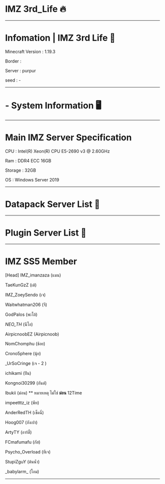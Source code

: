 # IMZ 3rd_Life 🔥
________________________________________________________________________________
# Infomation | IMZ 3rd Life 📡

Minecraft Version : 1.19.3

Border :  

Server : purpur

seed : -
________________________________________________________________________________
# - System Information 🖥️
________________________________________________________________________________
# Main IMZ Server Specification
CPU : Intel(R) Xeon(R) CPU E5-2690 v3 @ 2.60GHz

Ram : DDR4 ECC 16GB

Storage : 32GB

OS : Windows Server 2019
________________________________________________________________________________
# Datapack Server List 📃

________________________________________________________________________________
# Plugin Server List 📃

________________________________________________________________________________
# IMZ SS5 Member

[Head] IMZ_imanzaza (แมน)

TaeKunGzZ (เต้)

IMZ_ZoeySendo (เจ)

Waitwhatman206 (จี)

GodPalos (พะโล้)

_NEO_TH_ (นีโอ)

AirpicnoobEZ (Airpicnoob)

NomChomphu (ช้อย)

Crono5phere (นุ้ย)

_UrSoCringe (เจ - 2 )

ichikami (ปัน)

Kongnoi30299 (กันต์)

Ibukii (ม่อน) ** หมายเหตุ ไม่ใช่ **ม่อน** 12Time

impeetttz_iz (พีท)

AnderRedTH (เช็ดฉี่)

Hoog007 (อังเปา)

ArtyTY (อาร์ตี้)

FCmafumafu (กัส)

Psycho_Overload (ทีเจ)

StupiZguY (ต้นนํ้า)

_babylarm\_ (โอม)
________________________________________________________________________________

